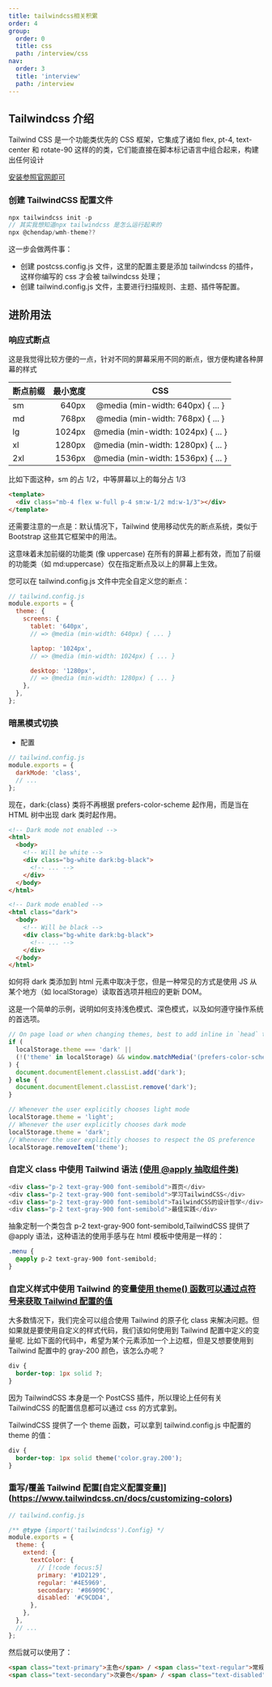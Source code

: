 ```yaml
---
title: tailwindcss相关积累
order: 4
group:
  order: 0
  title: css
  path: /interview/css
nav:
  order: 3
  title: 'interview'
  path: /interview
---
```


## Tailwindcss 介绍

Tailwind CSS 是一个功能类优先的 CSS 框架，它集成了诸如 flex, pt-4, text-center 和 rotate-90 这样的的类，它们能直接在脚本标记语言中组合起来，构建出任何设计

[安装参照官网即可](https://www.tailwindcss.cn/docs/installation)

### 创建 TailwindCSS 配置文件

```js
npx tailwindcss init -p
// 其实我想知道npx tailwindcss 是怎么运行起来的
npx @chendap/wmh-theme??
```

这一步会做两件事：

- 创建 postcss.config.js 文件，这里的配置主要是添加 tailwindcss 的插件，这样你编写的 css 才会被 tailwindcss 处理；
- 创建 tailwind.config.js 文件，主要进行扫描规则、主题、插件等配置。

## 进阶用法

### 响应式断点

这是我觉得比较方便的一点，针对不同的屏幕采用不同的断点，很方便构建各种屏幕的样式

| 断点前缀 | 最小宽度 |                CSS                 |
| :------- | -------: | :--------------------------------: |
| sm       |    640px | @media (min-width: 640px) { ... }  |
| md       |    768px | @media (min-width: 768px) { ... }  |
| lg       |   1024px | @media (min-width: 1024px) { ... } |
| xl       |   1280px | @media (min-width: 1280px) { ... } |
| 2xl      |   1536px | @media (min-width: 1536px) { ... } |

比如下面这种，sm 的占 1/2，中等屏幕以上的每分占 1/3

```html
<template>
  <div class="mb-4 flex w-full p-4 sm:w-1/2 md:w-1/3"></div>
</template>
```

还需要注意的一点是：默认情况下，Tailwind 使用移动优先的断点系统，类似于 Bootstrap 这些其它框架中的用法。

这意味着未加前缀的功能类 (像 uppercase) 在所有的屏幕上都有效，而加了前缀的功能类（如 md:uppercase）仅在指定断点及以上的屏幕上生效。

您可以在 tailwind.config.js 文件中完全自定义您的断点：

```js
// tailwind.config.js
module.exports = {
  theme: {
    screens: {
      tablet: '640px',
      // => @media (min-width: 640px) { ... }

      laptop: '1024px',
      // => @media (min-width: 1024px) { ... }

      desktop: '1280px',
      // => @media (min-width: 1280px) { ... }
    },
  },
};
```

### 暗黑模式切换

- 配置

```js
// tailwind.config.js
module.exports = {
  darkMode: 'class',
  // ...
};
```

现在，dark:{class} 类将不再根据 prefers-color-scheme 起作用，而是当在 HTML 树中出现 dark 类时起作用。

```html
<!-- Dark mode not enabled -->
<html>
  <body>
    <!-- Will be white -->
    <div class="bg-white dark:bg-black">
      <!-- ... -->
    </div>
  </body>
</html>

<!-- Dark mode enabled -->
<html class="dark">
  <body>
    <!-- Will be black -->
    <div class="bg-white dark:bg-black">
      <!-- ... -->
    </div>
  </body>
</html>
```

如何将 dark 类添加到 html 元素中取决于您，但是一种常见的方式是使用 JS 从某个地方（如 localStorage）读取首选项并相应的更新 DOM。

这是一个简单的示例，说明如何支持浅色模式、深色模式，以及如何遵守操作系统的首选项。

```js
// On page load or when changing themes, best to add inline in `head` to avoid FOUC
if (
  localStorage.theme === 'dark' ||
  (!('theme' in localStorage) && window.matchMedia('(prefers-color-scheme: dark)').matches)
) {
  document.documentElement.classList.add('dark');
} else {
  document.documentElement.classList.remove('dark');
}

// Whenever the user explicitly chooses light mode
localStorage.theme = 'light';
// Whenever the user explicitly chooses dark mode
localStorage.theme = 'dark';
// Whenever the user explicitly chooses to respect the OS preference
localStorage.removeItem('theme');
```

### 自定义 class 中使用 Tailwind 语法 [(使用 @apply 抽取组件类)](https://www.tailwindcss.cn/docs/extracting-components)

```js
<div class="p-2 text-gray-900 font-semibold">首页</div>
<div class="p-2 text-gray-900 font-semibold">学习TailwindCSS</div>
<div class="p-2 text-gray-900 font-semibold">TailwindCSS的设计哲学</div>
<div class="p-2 text-gray-900 font-semibold">最佳实践</div>
```

抽象定制一个类包含 p-2 text-gray-900 font-semibold,TailwindCSS 提供了@apply 语法，这种语法的使用手感与在 html 模板中使用是一样的：

```css
.menu {
  @apply p-2 text-gray-900 font-semibold;
}
```

### 自定义样式中使用 Tailwind 的变量[使用 theme() 函数可以通过点符号来获取 Tailwind 配置的值](https://www.tailwindcss.cn/docs/functions-and-directives)

大多数情况下，我们完全可以组合使用 Tailwind 的原子化 class 来解决问题。但如果就是要使用自定义的样式代码，我们该如何使用到 Tailwind 配置中定义的变量呢. 比如下面的代码中，希望为某个元素添加一个上边框，但是又想要使用到 Tailwind 配置中的 gray-200 颜色，该怎么办呢？

```css
div {
  border-top: 1px solid ?;
}
```

因为 TailwindCSS 本身是一个 PostCSS 插件，所以理论上任何有关 TailwindCSS 的配置信息都可以通过 css 的方式拿到。

TailwindCSS 提供了一个 theme 函数，可以拿到 tailwind.config.js 中配置的 theme 的值：

```css
div {
  border-top: 1px solid theme('color.gray.200');
}
```

### 重写/覆盖 Tailwind 配置[自定义配置变量]](https://www.tailwindcss.cn/docs/customizing-colors)

```js
// tailwind.config.js

/** @type {import('tailwindcss').Config} */
module.exports = {
  theme: {
    extend: {
      textColor: {
        // [!code focus:5]
        primary: '#1D2129',
        regular: '#4E5969',
        secondary: '#86909C',
        disabled: '#C9CDD4',
      },
    },
  },
  // ...
};
```

然后就可以使用了：

```html
<span class="text-primary">主色</span> / <span class="text-regular">常规色</span> /
<span class="text-secondary">次要色</span> / <span class="text-disabled">禁用色</span> /
```
